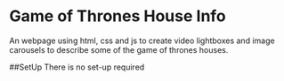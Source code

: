 
# Game of Thrones House Info
An webpage using html, css and js to create video lightboxes and image carousels to describe some of the game of thrones houses.

##SetUp
There is no set-up required
